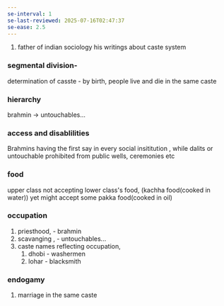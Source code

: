 ```yaml
---
se-interval: 1
se-last-reviewed: 2025-07-16T02:47:37
se-ease: 2.5
---
```

1. father of indian sociology
his writings about caste system
### segmental division-
determination of casste - by birth, 
people live and die in the same caste

### hierarchy
brahmin -> untouchables...
### access and disablilities
Brahmins having the first say in every social insititution , while dalits or untouchable prohibited from public wells, ceremonies etc

### food
upper class not accepting lower class's food, (kachha food(cooked in water)) yet might accept some pakka food(cooked in oil)

### occupation
1. priesthood, - brahmin
2. scavanging ,  - untouchables...
3. caste names reflecting occupation, 
	1. dhobi - washermen
	2. lohar - blacksmith
### endogamy 
1. marriage in the same caste
